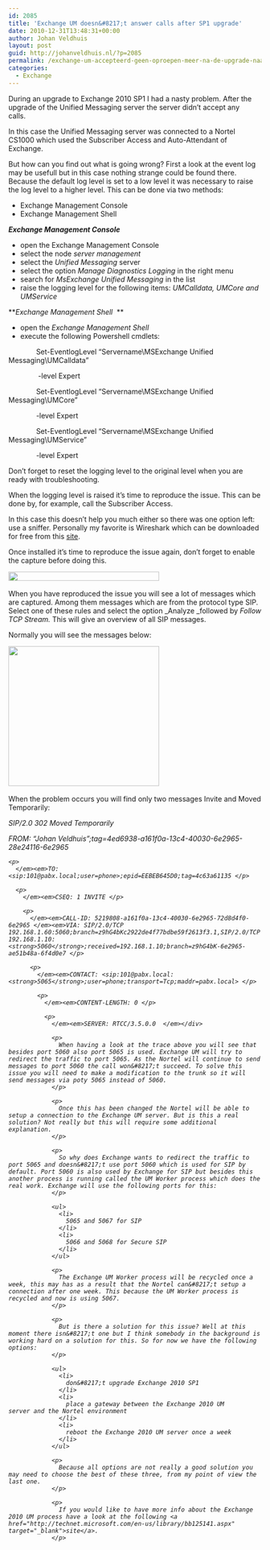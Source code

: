 ```yaml
---
id: 2085
title: 'Exchange UM doesn&#8217;t answer calls after SP1 upgrade'
date: 2010-12-31T13:48:31+00:00
author: Johan Veldhuis
layout: post
guid: http://johanveldhuis.nl/?p=2085
permalink: /exchange-um-accepteerd-geen-oproepen-meer-na-de-upgrade-naar-sp1/
categories:
  - Exchange
---
```

During an upgrade to Exchange 2010 SP1 I had a nasty problem. After the upgrade of the Unified Messaging server the server didn&#8217;t accept any calls.  

In this case the Unified Messaging server was connected to a Nortel CS1000 which used the Subscriber Access and Auto-Attendant of Exchange.  

But how can you find out what is going wrong? First a look at the event log may be usefull but in this case nothing strange could be found there. Because the default log level is set to a low level it was necessary to raise the log level to a higher level. This can be done via two methods:  

  * Exchange Management Console
  * Exchange Management Shell

_**Exchange Management Console**_  

  * open the Exchange Management Console
  * select the node _server management_
  * select the _Unified Messaging_ server
  * select the option _Manage Diagnostics Logging_ in the right menu
  * search for _MsExchange Unified Messaging_ in the list
  * raise the logging level for the following items: _UMCalldata, UMCore and UMService_

**_Exchange Management Shell_  **

  * open the _Exchange Management Shell_
  * execute the following Powershell cmdlets:

              Set-EventlogLevel &#8220;Servername\MSExchange Unified Messaging\UMCalldata&#8221;
  
               -level Expert 

              Set-EventlogLevel &#8220;Servername\MSExchange Unified Messaging\UMCore&#8221;
  
              -level Expert 

              Set-EventlogLevel &#8220;Servername\MSExchange Unified Messaging\UMService&#8221;
  
              -level Expert  

Don&#8217;t forget to reset the logging level to the original level when you are ready with troubleshooting.  

When the logging level is raised it&#8217;s time to reproduce the issue. This can be done by, for example, call the Subscriber Access.  

In this case this doesn&#8217;t help you much either so there was one option left: use a sniffer. Personally my favorite is Wireshark which can be downloaded for free from this <a href="http://www.wireshark.org/" target="_blank">site</a>.   

Once installed it&#8217;s time to reproduce the issue again, don&#8217;t forget to enable the capture before doing this.  

[<img title="Wireshark UM trace" src="https://i1.wp.com/johanveldhuis.nl/wp-content/uploads/2010/12/um-300x18.jpg?resize=300%2C18" alt="" width="300" height="18" data-recalc-dims="1" />](https://i0.wp.com/johanveldhuis.nl/wp-content/uploads/2010/12/um.jpg)  

When you have reproduced the issue you will see a lot of messages which are captured. Among them messages which are from the protocol type SIP. Select one of these rules and select the option _Analyze _followed by _Follow TCP Stream._ This will give an overview of all SIP messages.  

Normally you will see the messages below:   

[<img title="SIP workflow" src="https://i1.wp.com/johanveldhuis.nl/wp-content/uploads/2010/12/sip-300x278.jpg?resize=300%2C278" alt="" width="300" height="278" data-recalc-dims="1" />](https://i0.wp.com/johanveldhuis.nl/wp-content/uploads/2010/12/sip.jpg)  

When the problem occurs you will find only two messages Invite and Moved Temporarily:  

<div>
  <em>SIP/2.0 302 Moved Temporarily</p> 
  
  <p>
    </em><em>FROM: &#8220;Johan Veldhuis&#8221;<sip:110@pabx.local;user=phone>;tag=4ed6938-a161f0a-13c4-40030-6e2965-28e24116-6e2965 </p> 
    
    <p>
      </em><em>TO: <sip:101@pabx.local;user=phone>;epid=EEBEB645D0;tag=4c63a61135 </p> 
      
      <p>
        </em><em>CSEQ: 1 INVITE </p> 
        
        <p>
          </em><em>CALL-ID: 5219808-a161f0a-13c4-40030-6e2965-72d8d4f0-6e2965 </em><em>VIA: SIP/2.0/TCP 192.168.1.60:5060;branch=z9hG4bKc2922de4f77bdbe59f2613f3.1,SIP/2.0/TCP 192.168.1.10:<strong>5060</strong>;received=192.168.1.10;branch=z9hG4bK-6e2965-ae51b48a-6f4d0e7 </p> 
          
          <p>
            </em><em>CONTACT: <sip:101@pabx.local:<strong>5065</strong>;user=phone;transport=Tcp;maddr=pabx.local> </p> 
            
            <p>
              </em><em>CONTENT-LENGTH: 0 </p> 
              
              <p>
                </em><em>SERVER: RTCC/3.5.0.0  </em></div> 
                
                <p>
                  When having a look at the trace above you will see that besides port 5060 also port 5065 is used. Exchange UM will try to redirect the traffic to port 5065. As the Nortel will continue to send messages to port 5060 the call won&#8217;t succeed. To solve this issue you will need to make a modification to the trunk so it will send messages via poty 5065 instead of 5060. 
                </p>
                
                <p>
                  Once this has been changed the Nortel will be able to setup a connection to the Exchange UM server. But is this a real solution? Not really but this will require some additional explanation.  
                </p>
                
                <p>
                  So why does Exchange wants to redirect the traffic to port 5065 and doesn&#8217;t use port 5060 which is used for SIP by default. Port 5060 is also used by Exchange for SIP but besides this another process is running called the UM Worker process which does the real work. Exchange will use the following ports for this:  
                </p>
                
                <ul>
                  <li>
                    5065 and 5067 for SIP
                  </li>
                  <li>
                    5066 and 5068 for Secure SIP
                  </li>
                </ul>
                
                <p>
                  The Exchange UM Worker process will be recycled once a week, this may has as a result that the Nortel can&#8217;t setup a connection after one week. This because the UM Worker process is recycled and now is using 5067.  
                </p>
                
                <p>
                  But is there a solution for this issue? Well at this moment there isn&#8217;t one but I think somebody in the background is working hard on a solution for this. So for now we have the following options:  
                </p>
                
                <ul>
                  <li>
                    don&#8217;t upgrade Exchange 2010 SP1
                  </li>
                  <li>
                    place a gateway between the Exchange 2010 UM server and the Nortel environment
                  </li>
                  <li>
                    reboot the Exchange 2010 UM server once a week
                  </li>
                </ul>
                
                <p>
                  Because all options are not really a good solution you may need to choose the best of these three, from my point of view the last one. 
                </p>
                
                <p>
                  If you would like to have more info about the Exchange 2010 UM process have a look at the following <a href="http://technet.microsoft.com/en-us/library/bb125141.aspx" target="_blank">site</a>.
                </p>